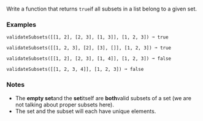 Write a function that returns `true`if all subsets in a list belong to a given set.


### Examples ###
    validateSubsets([[1, 2], [2, 3], [1, 3]], [1, 2, 3]) ➞ true

    validateSubsets([[1, 2, 3], [2], [3], []], [1, 2, 3]) ➞ true

    validateSubsets([[1, 2], [2, 3], [1, 4]], [1, 2, 3]) ➞ false

    validateSubsets([[1, 2, 3, 4]], [1, 2, 3]) ➞ false


### Notes ###
*   The **empty set**and the **set**itself are **both**valid subsets of a set (we are not talking about proper subsets here).
*   The set and the subset will each have unique elements.